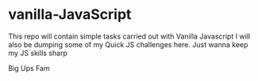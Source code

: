 # vanilla-JavaScript
This repo will contain simple tasks carried out with Vanilla Javascript
I will also be dumping some of my Quick JS challenges here.
Just wanna keep my JS skills sharp

Big Ups Fam 
